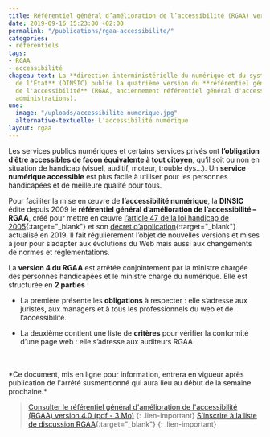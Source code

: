```yaml
---
title: Référentiel général d’amélioration de l’accessibilité (RGAA) version 4
date: 2019-09-16 15:23:00 +02:00
permalink: "/publications/rgaa-accessibilite/"
categories:
- référentiels
tags:
- RGAA
- accessibilité
chapeau-text: La **direction interministérielle du numérique et du système d'information
  de l'État** (DINSIC) publie la quatrième version du **référentiel général d'amélioration
  de l'accessibilité** (RGAA, anciennement référentiel général d'accessibilité des
  administrations).
une:
  image: "/uploads/accessibilite-numerique.jpg"
  alternative-textuelle: L'accessibilité numérique
layout: rgaa
---
```


  <!-- alternative-textuelle: "L'accessibilité numérique" -->

Les services publics numériques et certains services privés ont **l’obligation d’être accessibles de façon équivalente à tout citoyen**, qu’il soit ou non en situation de handicap (visuel, auditif, moteur, trouble dys…). Un **service numérique accessible** est plus facile à utiliser pour les personnes handicapées et de meilleure qualité pour tous. <br>

Pour faciliter la mise en œuvre de **l’accessibilité numérique**, la **DINSIC** édite depuis 2009 le **référentiel général d’amélioration de l’accessibilité – RGAA**, créé  pour mettre en œuvre [l’article 47 de la loi handicap de 2005](https://www.legifrance.gouv.fr/affichTexteArticle.do?idArticle=LEGIARTI000037388867&cidTexte=LEGITEXT000006051257){:target="_blank"} et son [décret d’application](https://www.legifrance.gouv.fr/affichTexte.do?cidTexte=JORFTEXT000038811937){:target="_blank"} actualisé en 2019. Il fait régulièrement l’objet de nouvelles versions et mises à jour pour s’adapter aux évolutions du Web mais aussi aux changements de normes et réglementations.

La **version 4 du RGAA** est arrêtée conjointement par la ministre chargée des personnes handicapées et le ministre chargé du numérique. Elle est structurée en **2 parties** :

* La première présente les **obligations** à respecter : elle s’adresse aux juristes, aux managers et à tous les professionnels du web et de l’accessibilité.

* La deuxième contient une liste de **critères** pour vérifier la conformité d’une page web : elle s’adresse aux auditeurs RGAA.
<br>
<br>
*Ce document, mis en ligne pour information, entrera en vigueur après publication de l'arrêté susmentionné qui aura lieu au début de la semaine prochaine.* 

> [Consulter le référentiel général d'amélioration de l'accessibilité (RGAA) version 4.0 (pdf - 3 Mo)](/uploads/RGAA-v4.0.pdf)
{: .lien-important}
> [S’inscrire à la liste de discussion RGAA](https://framalistes.org/sympa/subscribe/rgaa){:target="_blank"}
{: .lien-important}
